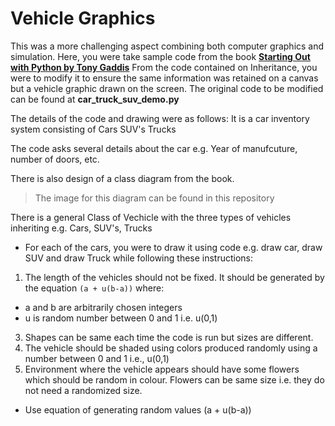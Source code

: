 # Vehicle Graphics

This was a more challenging aspect combining both computer graphics and simulation.
Here, you were take sample code from the book **[Starting Out with Python by Tony Gaddis](http://www.kalfaoglu.com/ceng113/Python-Programming/Starting%20Out%20with%20Python%5B4th%20Globa%20lED%5DTony%20Gaddis.pdf)**
From the code contained on Inheritance, you were to modify it to ensure the same information was retained on a canvas but a vehicle graphic drawn on the screen.
The original code to be modified can be found at **car_truck_suv_demo.py**

The details of the code and drawing were as follows:
It is a car inventory system consisting of
Cars 	SUV's 	Trucks

The code asks several details about the car e.g. Year of manufcuture, number of doors, etc.

There is also design of a class diagram from the book. 
> The image for this diagram can be found in this repository

There is a general Class of Vechicle with the three types of vehicles inheriting e.g. Cars, SUV's, Trucks

- For each of the cars, you were to draw it using code e.g. draw car, draw SUV and draw Truck while following these instructions:
1. The length of the vehicles should not be fixed. It should be generated by the equation `(a + u(b-a))` where:
 - a and b are arbitrarily chosen integers 
 - u is random number between 0 and 1 i.e. u(0,1)
3. Shapes can be same each time the code is run but sizes are different. 
4. The vehicle should be shaded using colors produced randomly using a number between 0 and 1 i.e., u(0,1)
5. Environment where the vehicle appears should have some flowers which should be random in colour. Flowers can be same size i.e. they do not need a randomized size.

- Use equation of generating random values (a + u(b-a))



